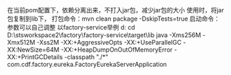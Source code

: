 在当前pom配置下，依赖分离出来，不打入jar包，减少jar包的大小
使用时，将jar包复制到lib下，
打包命令：mvn clean package -DskipTests=true
启动命令：参数可以自己调整
以factory-service举例
d:
cd D:\stsworkspace2\factory\factory-service\target\lib
java -Xms256M -Xmx512M -Xss2M -XX:+AggressiveOpts -XX:+UseParallelGC -XX:NewSize=64M -XX:+HeapDumpOnOutOfMemoryError -XX:+PrintGCDetails -classpath "./*" com.cdf.factory.eureka.FactoryEurekaServerApplication